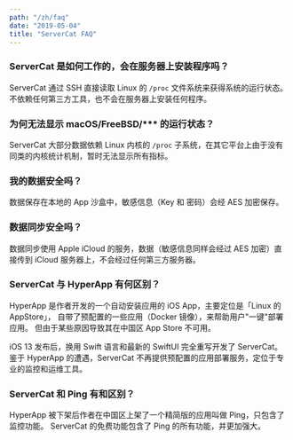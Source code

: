 ```yaml
---
path: "/zh/faq"
date: "2019-05-04"
title: "ServerCat FAQ"
---
```


### ServerCat 是如何工作的，会在服务器上安装程序吗？

ServerCat 通过 SSH 直接读取 Linux 的 <code>/proc</code> 文件系统来获得系统的运行状态。
不依赖任何第三方工具，也不会在服务器上安装任何程序。

### 为何无法显示 macOS/FreeBSD/*** 的运行状态？

ServerCat 大部分数据依赖 Linux 内核的 <code>/proc</code> 子系统，在其它平台上由于没有同类的内核统计机制，暂时无法显示所有指标。


### 我的数据安全吗？

数据保存在本地的 App 沙盒中，敏感信息（Key 和 密码）会经 AES 加密保存。

### 数据同步安全吗？

数据同步使用 Apple iCloud 的服务，数据（敏感信息同样会经过 AES 加密）直接传到 iCloud 服务器上，不会经过任何第三方服务器。

### ServerCat 与 HyperApp 有何区别？

HyperApp 是作者开发的一个自动安装应用的 iOS App，主要定位是「Linux 的 AppStore」，
自带了预配置的一些应用（Docker 镜像），来帮助用户"一键"部署应用。
但由于某些原因导致其在中国区 App Store 不可用。

iOS 13 发布后，换用 Swift 语言和最新的 SwiftUI 完全重写开发了 ServerCat。
鉴于 HyperApp 的遭遇，ServerCat 不再提供预配置的应用部署服务，定位于专业的监控和运维工具。

### ServerCat 和 Ping 有和区别？

HyperApp 被下架后作者在中国区上架了一个精简版的应用叫做 Ping，只包含了监控功能。
ServerCat 的免费功能包含了 Ping 的所有功能，并更加强大。
